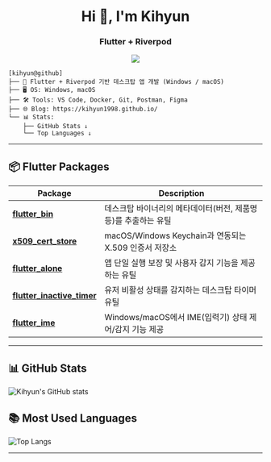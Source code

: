 <h1 align="center">Hi 👋, I'm Kihyun</h1>
<h3 align="center">Flutter + Riverpod</h3>

<p align="center">
  <a href="https://kihyun1998.github.io/" target="_blank">
    <img src="https://img.shields.io/badge/Visit%20My%20Blog-181717?style=for-the-badge&logo=github&logoColor=white"/>
  </a>
</p>

```
[kihyun@github]
├── 💼 Flutter + Riverpod 기반 데스크탑 앱 개발 (Windows / macOS)
├── 🖥️ OS: Windows, macOS
├── 🛠️ Tools: VS Code, Docker, Git, Postman, Figma
├── 🌐 Blog: https://kihyun1998.github.io/
└── 📊 Stats:
    ├── GitHub Stats ↓
    └── Top Languages ↓
```

---

## 📦 Flutter Packages

| Package | Description |
|--------|-------------|
| [**flutter_bin**](https://pub.dev/packages/flutter_bin) | 데스크탑 바이너리의 메타데이터(버전, 제품명 등)를 추출하는 유틸 |
| [**x509_cert_store**](https://pub.dev/packages/x509_cert_store) | macOS/Windows Keychain과 연동되는 X.509 인증서 저장소 |
| [**flutter_alone**](https://pub.dev/packages/flutter_alone) | 앱 단일 실행 보장 및 사용자 감지 기능을 제공하는 유틸 |
| [**flutter_inactive_timer**](https://pub.dev/packages/flutter_inactive_timer) | 유저 비활성 상태를 감지하는 데스크탑 타이머 유틸 |
| [**flutter_ime**](https://pub.dev/packages/flutter_ime) | Windows/macOS에서 IME(입력기) 상태 제어/감지 기능 제공 |

---

## 📊 GitHub Stats
![Kihyun's GitHub stats](https://github-readme-stats.vercel.app/api?username=kihyun1998&show_icons=true&theme=radical)

## 📚 Most Used Languages
![Top Langs](https://github-readme-stats.vercel.app/api/top-langs/?username=kihyun1998&layout=compact&theme=radical)

---

